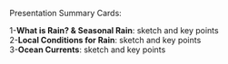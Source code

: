 Presentation Summary Cards:  
  
1-**What is Rain? & Seasonal Rain**: sketch and key points  
2-**Local Conditions for Rain**: sketch and key points  
3-**Ocean Currents**: sketch and key points